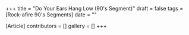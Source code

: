 +++
title = "Do Your Ears Hang Low (90's Segment)"
draft = false
tags = [Rock-afire 90's Segments]
date = ""

[Article]
contributors = []
gallery = []
+++
